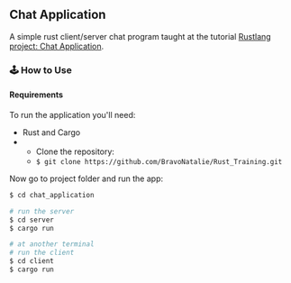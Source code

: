 ## Chat Application

A simple rust client/server chat program taught at the tutorial [Rustlang project: Chat Application](https://www.youtube.com/watch?v=CIhlfJSvxe4&list=PLJbE2Yu2zumDD5vy2BuSHvFZU0a6RDmgb).


### :joystick: How to Use

#### Requirements

To run the application you'll need:
* Rust and Cargo
* * Clone the repository:
  * ```$ git clone https://github.com/BravoNatalie/Rust_Training.git```

Now go to project folder and run the app:


```bash
$ cd chat_application

# run the server 
$ cd server
$ cargo run

# at another terminal
# run the client
$ cd client
$ cargo run
```
